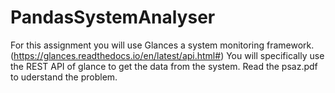 # PandasSystemAnalyser
For this assignment you will use Glances a system monitoring framework. (https://glances.readthedocs.io/en/latest/api.html#) You will specifically use the REST API of glance to get the data from the system.
Read the psaz.pdf to uderstand the problem.
